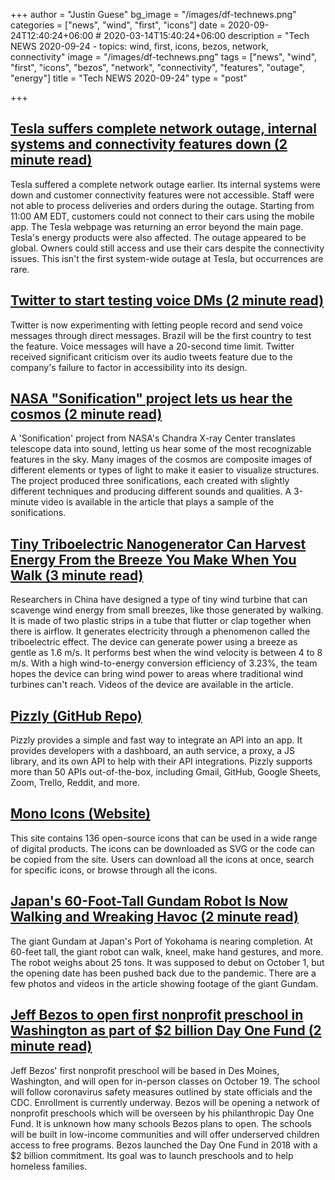 +++
author = "Justin Guese"
bg_image = "/images/df-technews.png"
categories = ["news", "wind", "first", "icons"]
date = 2020-09-24T12:40:24+06:00 # 2020-03-14T15:40:24+06:00
description = "Tech NEWS 2020-09-24 - topics: wind, first, icons, bezos, network, connectivity"
image = "/images/df-technews.png"
tags = ["news", "wind", "first", "icons", "bezos", "network", "connectivity", "features", "outage", "energy"]
title = "Tech NEWS 2020-09-24"
type = "post"

+++

## [Tesla suffers complete network outage, internal systems and connectivity features down (2 minute read)](https://electrek.co/2020/09/23/tesla-suffers-complete-network-outage-internal-systems-and-connectivity-features-down//1/01000174bf97e629-f8ddba68-f4cc-40aa-b594-ca85cd56bc1c-000000/EzAjBVc0R4wqO-N5cbts1eL8XNlLBlKgiPCN5xe85vQ=160)

Tesla suffered a complete network outage earlier. Its internal systems were down and customer connectivity features were not accessible. Staff were not able to process deliveries and orders during the outage. Starting from 11:00 AM EDT, customers could not connect to their cars using the mobile app. The Tesla webpage was returning an error beyond the main page. Tesla's energy products were also affected. The outage appeared to be global. Owners could still access and use their cars despite the connectivity issues. This isn't the first system-wide outage at Tesla, but occurrences are rare.

## [Twitter to start testing voice DMs (2 minute read)](https://www.theverge.com/2020/9/23/21452932/twitter-voice-audio-direct-messages-test-brazil/1/01000174bf97e629-f8ddba68-f4cc-40aa-b594-ca85cd56bc1c-000000/vcsQzYBB9i1-TGr70X_s3thD8_mE9VzfTcmEQqU3FMs=160)

Twitter is now experimenting with letting people record and send voice messages through direct messages. Brazil will be the first country to test the feature. Voice messages will have a 20-second time limit. Twitter received significant criticism over its audio tweets feature due to the company's failure to factor in accessibility into its design.

## [NASA "Sonification" project lets us hear the cosmos (2 minute read)](https://newatlas.com/space/nasa-chandra-sonification-project-hear-cosmos//1/01000174bf97e629-f8ddba68-f4cc-40aa-b594-ca85cd56bc1c-000000/uk4TFy9uttdbaLbK6WH5RIO_ExswrY6nrPfOVRHPykE=160)

A 'Sonification' project from NASA's Chandra X-ray Center translates telescope data into sound, letting us hear some of the most recognizable features in the sky. Many images of the cosmos are composite images of different elements or types of light to make it easier to visualize structures. The project produced three sonifications, each created with slightly different techniques and producing different sounds and qualities. A 3-minute video is available in the article that plays a sample of the sonifications.

## [Tiny Triboelectric Nanogenerator Can Harvest Energy From the Breeze You Make When You Walk (3 minute read)](https://scitechdaily.com/tiny-triboelectric-nanogenerator-can-harvest-energy-from-the-breeze-you-make-when-you-walk//1/01000174bf97e629-f8ddba68-f4cc-40aa-b594-ca85cd56bc1c-000000/cIZ_2G6IO2oAYtD2204KftnRtGFfxiD5WYmQ3bxxVg8=160)

Researchers in China have designed a type of tiny wind turbine that can scavenge wind energy from small breezes, like those generated by walking. It is made of two plastic strips in a tube that flutter or clap together when there is airflow. It generates electricity through a phenomenon called the triboelectric effect. The device can generate power using a breeze as gentle as 1.6 m/s. It performs best when the wind velocity is between 4 to 8 m/s. With a high wind-to-energy conversion efficiency of 3.23%, the team hopes the device can bring wind power to areas where traditional wind turbines can't reach. Videos of the device are available in the article.

## [Pizzly (GitHub Repo)](https://github.com/bearer/pizzly/1/01000174bf97e629-f8ddba68-f4cc-40aa-b594-ca85cd56bc1c-000000/A_eWP2KBvHMVZgWy7wq5tkzRVgA9Rf7rSrh8bI59Auc=160)

Pizzly provides a simple and fast way to integrate an API into an app. It provides developers with a dashboard, an auth service, a proxy, a JS library, and its own API to help with their API integrations. Pizzly supports more than 50 APIs out-of-the-box, including Gmail, GitHub, Google Sheets, Zoom, Trello, Reddit, and more.

## [Mono Icons (Website)](https://icons.mono.company//1/01000174bf97e629-f8ddba68-f4cc-40aa-b594-ca85cd56bc1c-000000/hiRikRXG_o33-iOl6u7hq0O73ftODQEocLFarp60hyU=160)

This site contains 136 open-source icons that can be used in a wide range of digital products. The icons can be downloaded as SVG or the code can be copied from the site. Users can download all the icons at once, search for specific icons, or browse through all the icons.

## [Japan's 60-Foot-Tall Gundam Robot Is Now Walking and Wreaking Havoc (2 minute read)](https://www.popularmechanics.com/technology/robots/a34108996/giant-gundam-japan-testing-mode/1/01000174bf97e629-f8ddba68-f4cc-40aa-b594-ca85cd56bc1c-000000/-mi-8bZ7AKcD49C4CysUB4iOIkexrIdPpfs2c1AmwjY=160)

The giant Gundam at Japan's Port of Yokohama is nearing completion. At 60-feet tall, the giant robot can walk, kneel, make hand gestures, and more. The robot weighs about 25 tons. It was supposed to debut on October 1, but the opening date has been pushed back due to the pandemic. There are a few photos and videos in the article showing footage of the giant Gundam.

## [Jeff Bezos to open first nonprofit preschool in Washington as part of $2 billion Day One Fund (2 minute read)](https://www.cnbc.com/2020/09/22/jeff-bezos-to-open-first-location-of-nonprofit-preschool.html/1/01000174bf97e629-f8ddba68-f4cc-40aa-b594-ca85cd56bc1c-000000/BkLIchZHqVuVGZLgMdUYhTGZBRTO-PAiHf7lOa-YGSI=160)

Jeff Bezos' first nonprofit preschool will be based in Des Moines, Washington, and will open for in-person classes on October 19. The school will follow coronavirus safety measures outlined by state officials and the CDC. Enrollment is currently underway. Bezos will be opening a network of nonprofit preschools which will be overseen by his philanthropic Day One Fund. It is unknown how many schools Bezos plans to open. The schools will be built in low-income communities and will offer underserved children access to free programs. Bezos launched the Day One Fund in 2018 with a $2 billion commitment. Its goal was to launch preschools and to help homeless families.

